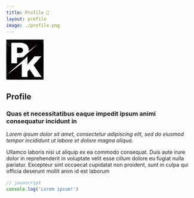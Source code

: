```yaml
---
title: Profile 📝
layout: profile
image: ./profile.png
---
```


![My Profile](./profile.png)

## Profile

### Quas et necessitatibus eaque impedit ipsum animi consequatur incidunt in

*Lorem ipsum dolor sit amet, consectetur adipiscing elit, sed do eiusmod tempor incididunt ut labore et dolore magna aliqua.*

Ullamco laboris nisi ut aliquip ex ea commodo consequat. Duis aute irure dolor in reprehenderit in voluptate velit esse cillum dolore eu fugiat nulla pariatur. Excepteur sint occaecat cupidatat non proident, sunt in culpa qui officia deserunt mollit anim id est laborum

```js
// javascript
console.log('Lorem ipsum!')
```

